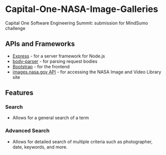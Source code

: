 # Capital-One-NASA-Image-Galleries
Capital One Software Engineering Summit: submission for MindSumo challenge

## APIs and Frameworks 
* [Express](https://expressjs.com/) - for a server framework for Node.js
* [body-parser](https://github.com/expressjs/body-parser) - for parsing request bodies
* [Bootstrap](https://getbootstrap.com/) - for the frontend
* [images.nasa.gov API](https://api.nasa.gov/api.html#Images) - for accessing the NASA Image and Video Library site

## Features
### Search
* Allows for a general search of a term 
### Advanced Search
* Allows for detailed search of multiple criteria such as photographer, date, keywords, and more.
